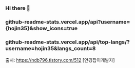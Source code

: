 ### Hi there 👋
### github-readme-stats.vercel.app/api?username={hojin35}&show_icons=true
### github-readme-stats.vercel.app/api/top-langs/?username=hojin35&langs_count=8

출처: https://ndb796.tistory.com/512 [안경잡이개발자]
<!--
**hojin35/hojin35** is a ✨ _special_ ✨ repository because its `README.md` (this file) appears on your GitHub profile.

Here are some ideas to get you started:
- 🔭 I’m currently working on ...
- 🌱 I’m currently learning ...
- 👯 I’m looking to collaborate on ...
- 🤔 I’m looking for help with ...
- 💬 Ask me about ...
- 📫 How to reach me: ...
- 😄 Pronouns: ...
- ⚡ Fun fact: ...
-->
